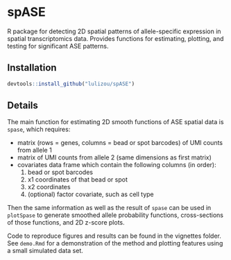 # spASE
R package for detecting 2D spatial patterns of allele-specific expression in spatial
transcriptomics data. Provides functions for estimating, plotting, and
testing for significant ASE patterns. 

## Installation

```r
devtools::install_github("lulizou/spASE")
```

## Details

The main function for estimating 2D smooth functions of ASE spatial data
is `spase`, which requires:
* matrix (rows = genes, columns = bead or spot barcodes) of UMI counts
  from allele 1
* matrix of UMI counts from allele 2 (same dimensions as first matrix)
* covariates data frame which contain the following columns (in order):
  1.  bead or spot barcodes
  2.  x1 coordinates of that bead or spot
  3.  x2 coordinates
  4.  (optional) factor covariate, such as cell type

Then the same information as well as the result of `spase` can be used in
`plotSpase` to generate smoothed allele probability functions, cross-sections
of those functions, and 2D z-score plots.

Code to reproduce figures and results can be found in the vignettes folder.
See `demo.Rmd` for a demonstration of the method and plotting features using
a small simulated data set.
